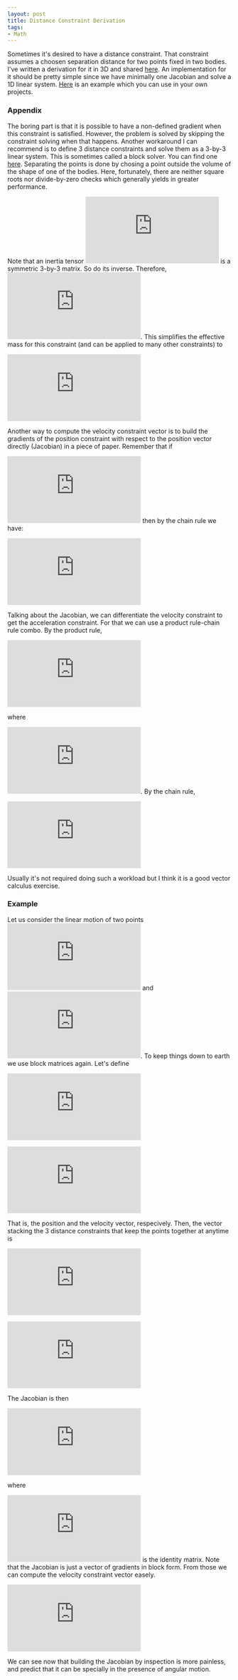 ```yaml
---
layout: post
title: Distance Constraint Derivation
tags:
- Math
---
```


Sometimes it's desired to have a distance constraint. That constraint assumes a choosen separation distance for two points fixed in two bodies. I've written a derivation for it in 3D and shared
[here](/assets/distance_constraint.pdf). An implementation for it should be pretty simple since we have minimally one Jacobian and solve a 1D linear system. [Here](/assets/distance_joint.zip) is an example which you can use in your own projects.

### Appendix

The boring part is that it is possible to have a non-defined gradient when this constraint is satisfied. However, the problem is solved by skipping the constraint solving when that happens. Another workaround I can recommend is to define 3 distance constraints and solve them as a 3-by-3 linear system. This is sometimes called a 
block solver. You can find one [here](https://github.com/irlanrobson/bounce_lite/blob/master/src/bounce_lite/dynamics/joints/sphere_joint.cpp). Separating the points is done by chosing a point outside the volume of the shape of one of the bodies. Here, fortunately, there are neither square roots nor divide-by-zero checks which generally yields in greater performance.

Note that an inertia tensor 
![I](https://latex.codecogs.com/gif.latex?I) is a symmetric 3-by-3 matrix. So do its inverse. Therefore, 
![I = I^T](https://latex.codecogs.com/gif.latex?I%20%3D%20I%5ET). This simplifies the effective mass for this constraint (and can be applied to many other constraints) to

![JM^{-1}J^T = m_1 + m_2 + (I^{-1}_1 A_1)^T A_1 + (I^{-1}_2 A_2)^T A_2](https://latex.codecogs.com/gif.latex?JM%5E%7B-1%7DJ%5ET%20%3D%20m_1%20&plus;%20m_2%20&plus;%20%28I%5E%7B-1%7D_1%20A_1%29%5ET%20A_1%20&plus;%20%28I%5E%7B-1%7D_2%20A_2%29%5ET%20A_2)

Another way to compute the velocity constraint vector is to build the gradients of the position constraint with respect to the position vector directly (Jacobian) in a piece of paper. Remember that if 

![C(x(t)))](https://latex.codecogs.com/gif.latex?C%28x%28t%29%29%29) then by the chain rule we have:

![frac{ partial C } { partial t } = frac{ partial C } { partial x } frac{ partial x } { partial t } = Jv](https://latex.codecogs.com/gif.latex?%5Cfrac%7B%20%5Cpartial%20C%20%7D%20%7B%20%5Cpartial%20t%20%7D%20%3D%20%5Cfrac%7B%20%5Cpartial%20C%20%7D%20%7B%20%5Cpartial%20x%20%7D%20%5Cfrac%7B%20%5Cpartial%20x%20%7D%20%7B%20%5Cpartial%20t%20%7D%20%3D%20Jv)

Talking about the Jacobian, we can differentiate the velocity constraint to get the acceleration constraint. For that we can use a product rule-chain rule combo. By the product rule,


![frac{d}{dt} (frac{partial C}{partial x}frac{partial x}{partial t}) = frac{d}{dt}(frac{partial C}{partial x}) frac{dx}{dt} + frac{partial C}{partial x} frac{d}{dt}(frac{dx}{dt}) = frac{d}{dt}(J) v + J a](https://latex.codecogs.com/gif.latex?%5Cfrac%7Bd%7D%7Bdt%7D%20%28%5Cfrac%7B%5Cpartial%20C%7D%7B%5Cpartial%20x%7D%5Cfrac%7B%5Cpartial%20x%7D%7B%5Cpartial%20t%7D%29%20%3D%20%5Cfrac%7Bd%7D%7Bdt%7D%28%5Cfrac%7B%5Cpartial%20C%7D%7B%5Cpartial%20x%7D%29%20%5Cfrac%7Bdx%7D%7Bdt%7D%20&plus;%20%5Cfrac%7B%5Cpartial%20C%7D%7B%5Cpartial%20x%7D%20%5Cfrac%7Bd%7D%7Bdt%7D%28%5Cfrac%7Bdx%7D%7Bdt%7D%29%20%3D%20%5Cfrac%7Bd%7D%7Bdt%7D%28J%29%20v%20&plus;%20J%20a)

where

![a = frac{dv}{dt}](https://latex.codecogs.com/gif.latex?a%20%3D%20%5Cfrac%7Bdv%7D%7Bdt%7D). By the chain rule,

![frac{d}{dt}(frac{partial C}{partial x}) = frac{partial }{partial x}(frac{partial C}{partial x})frac{dx}{dt} = frac{partial }{partial x}(J)v](https://latex.codecogs.com/gif.latex?%5Cfrac%7Bd%7D%7Bdt%7D%28%5Cfrac%7B%5Cpartial%20C%7D%7B%5Cpartial%20x%7D%29%20%3D%20%5Cfrac%7B%5Cpartial%20%7D%7B%5Cpartial%20x%7D%28%5Cfrac%7B%5Cpartial%20C%7D%7B%5Cpartial%20x%7D%29%5Cfrac%7Bdx%7D%7Bdt%7D%20%3D%20%5Cfrac%7B%5Cpartial%20%7D%7B%5Cpartial%20x%7D%28J%29v)

Usually it's not required doing such a workload but I think it is a good vector calculus exercise.

### Example

Let us consider the linear motion of two points 
![x_1](https://latex.codecogs.com/gif.latex?x_1) and 
![x_2](https://latex.codecogs.com/gif.latex?x_2). To keep things down to earth we use block matrices again. Let's define

![x in mathbb { R }^ { 6 times 1 } = begin{bmatrix} x_1 &x_2 end{bmatrix}^T](https://latex.codecogs.com/gif.latex?x%20%5Cin%20%5Cmathbb%20%7B%20R%20%7D%5E%20%7B%206%20%5Ctimes%201%20%7D%20%3D%20%5Cbegin%7Bbmatrix%7D%20x_1%20%26x_2%20%5Cend%7Bbmatrix%7D%5ET)


![v in mathbb { R }^ { 6 times 1 } = begin{bmatrix} v_1 &v_2 end{bmatrix}^T](https://latex.codecogs.com/gif.latex?v%20%5Cin%20%5Cmathbb%20%7B%20R%20%7D%5E%20%7B%206%20%5Ctimes%201%20%7D%20%3D%20%5Cbegin%7Bbmatrix%7D%20v_1%20%26v_2%20%5Cend%7Bbmatrix%7D%5ET)

That is, the position and the velocity vector, respecively. Then, the vector stacking the 3 distance constraints that keep the points together at anytime is


![C(x) : mathbb { R }^ { 6 times 1 } rightarrow mathbb { R }^ { 3 times 1 }](https://latex.codecogs.com/gif.latex?C%28x%29%20%3A%20%5Cmathbb%20%7B%20R%20%7D%5E%20%7B%206%20%5Ctimes%201%20%7D%20%5Crightarrow%20%5Cmathbb%20%7B%20R%20%7D%5E%20%7B%203%20%5Ctimes%201%20%7D)


![C(x) = x_2 - x_1](https://latex.codecogs.com/gif.latex?C%28x%29%20%3D%20x_2%20-%20x_1)

The Jacobian is then

![frac{ partial C } { partial x } in mathbb { R }^ { 3 times 6 } = begin{bmatrix} frac{ partial C_1 } { partial x_1 } &frac{ partial C_1 } { partial x_2 } end{bmatrix}^T = begin{bmatrix} -I &I end{bmatrix}](https://latex.codecogs.com/gif.latex?%5Cfrac%7B%20%5Cpartial%20C%20%7D%20%7B%20%5Cpartial%20x%20%7D%20%5Cin%20%5Cmathbb%20%7B%20R%20%7D%5E%20%7B%203%20%5Ctimes%206%20%7D%20%3D%20%5Cbegin%7Bbmatrix%7D%20%5Cfrac%7B%20%5Cpartial%20C_1%20%7D%20%7B%20%5Cpartial%20x_1%20%7D%20%26%5Cfrac%7B%20%5Cpartial%20C_1%20%7D%20%7B%20%5Cpartial%20x_2%20%7D%20%5Cend%7Bbmatrix%7D%5ET%20%3D%20%5Cbegin%7Bbmatrix%7D%20-I%20%26I%20%5Cend%7Bbmatrix%7D)

where 

![I](https://latex.codecogs.com/gif.latex?I) is the identity matrix. Note that the Jacobian is just a vector of gradients in block form. From those we can compute the velocity constraint vector easely.

![frac{ partial C } { partial t } = begin{bmatrix} -I &I end{bmatrix} v = -v_1 + v_2 = v_2 - v_1](https://latex.codecogs.com/gif.latex?%5Cfrac%7B%20%5Cpartial%20C%20%7D%20%7B%20%5Cpartial%20t%20%7D%20%3D%20%5Cbegin%7Bbmatrix%7D%20-I%20%26I%20%5Cend%7Bbmatrix%7D%20v%20%3D%20-v_1%20&plus;%20v_2%20%3D%20v_2%20-%20v_1)

We can see now that building the Jacobian by inspection is more painless, and predict that it can be specially in the presence of angular motion.